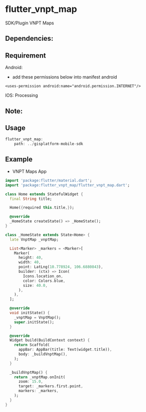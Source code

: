 # flutter_vnpt_map

SDK/Plugin VNPT Maps

## Dependencies:

## Requirement

Android:

- add these permissions below into manifest android

`<uses-permission android:name="android.permission.INTERNET"/>`

IOS: Processing

## Note:

## Usage

```dart
flutter_vnpt_map:
    path: ../gisplatform-mobile-sdk
```

## Example

- VNPT Maps App

```dart
import 'package:flutter/material.dart';
import 'package:flutter_vnpt_map/flutter_vnpt_map.dart';

class Home extends StatefulWidget {
  final String title;

  Home({required this.title,});

  @override
  _HomeState createState() => _HomeState();
}

class _HomeState extends State<Home> {
  late VnptMap _vnptMap;

  List<Marker> _markers = <Marker>[
    Marker(
      height: 40,
      width: 40,
      point: LatLng(10.778924, 106.6880843),
      builder: (ctx) => Icon(
        Icons.location_on,
        color: Colors.blue,
        size: 40.0,
      ),
    ),
  ];

  @override
  void initState() {
    _vnptMap = VnptMap();
    super.initState();
  }

  @override
  Widget build(BuildContext context) {
    return Scaffold(
      appBar: AppBar(title: Text(widget.title)),
      body: _buildVnptMap(),
    );
  }

  _buildVnptMap() {
    return _vnptMap.onInit(
      zoom: 15.0,
      target: _markers.first.point,
      markers: _markers,
    );
  }
}
```
